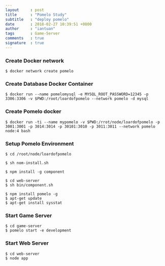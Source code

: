 ```yaml
---
layout     : post
title      : "Pomelo Study"
subtitle   : "deploy pomelo"
date       : 2018-02-27 10:39:51 +0800
author     : "iantuan"
tags       : Game-Server
comments   : true
signature  : true
---
```


### Create Docker network

```
$ docker network create pomelo
```

### Create Database Docker Container

```
$ docker run --name pomelomysql -e MYSQL_ROOT_PASSWORD=12345 -p 3306:3306 -v $PWD:/root/loardofpomelo --network pomelo -d mysql
```
### Create Pomelo docker

```
$ docker run -ti --name mypomelo -v $PWD:/rrot/node/loardofpomelo -p 3001:3001 -p 3014:3014 -p 30101:3010 -p 3011:3011 --network pomelo node:4 bash
```
### Setup Pomelo Environment

```
$ cd /root/node/loardofpomelo
 
$ sh nom-install.sh
 
$ npm install -g component
 
$ cd web-server
$ sh bin/component.sh
 
$ npm install pomelo -g
$ apt-get update
$ apt-get install sysstat
```

### Start Game Server
```
$ cd game-server
$ pomelo start -e development
```

### Start Web Server

```
$ cd web-server
$ node app
```



